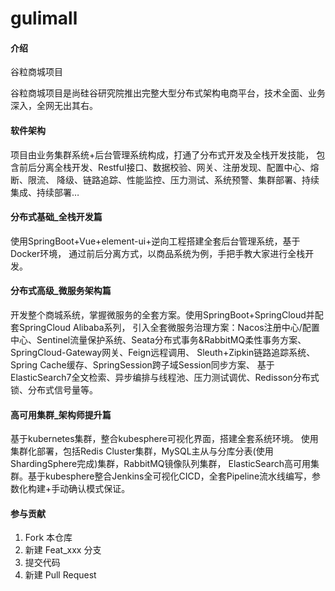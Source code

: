 # gulimall

#### 介绍
谷粒商城项目

谷粒商城项目是尚硅谷研究院推出完整大型分布式架构电商平台，技术全面、业务深入，全网无出其右。

#### 软件架构
项目由业务集群系统+后台管理系统构成，打通了分布式开发及全栈开发技能，
包含前后分离全栈开发、Restful接口、数据校验、网关、注册发现、配置中心、熔断、限流、
降级、链路追踪、性能监控、压力测试、系统预警、集群部署、持续集成、持续部署…

#### 分布式基础_全栈开发篇
使用SpringBoot+Vue+element-ui+逆向工程搭建全套后台管理系统，基于Docker环境，
通过前后分离方式，以商品系统为例，手把手教大家进行全栈开发。

#### 分布式高级_微服务架构篇
开发整个商城系统，掌握微服务的全套方案。使用SpringBoot+SpringCloud并配套SpringCloud Alibaba系列，
引入全套微服务治理方案：Nacos注册中心/配置中心、Sentinel流量保护系统、Seata分布式事务&RabbitMQ柔性事务方案、SpringCloud-Gateway网关、Feign远程调用、
Sleuth+Zipkin链路追踪系统、Spring Cache缓存、SpringSession跨子域Session同步方案、
基于ElasticSearch7全文检索、异步编排与线程池、压力测试调优、Redisson分布式锁、分布式信号量等。

#### 高可用集群_架构师提升篇
基于kubernetes集群，整合kubesphere可视化界面，搭建全套系统环境。
使用集群化部署，包括Redis Cluster集群，MySQL主从与分库分表(使用ShardingSphere完成)集群，RabbitMQ镜像队列集群，
ElasticSearch高可用集群。基于kubesphere整合Jenkins全可视化CICD，全套Pipeline流水线编写，参数化构建+手动确认模式保证。

#### 参与贡献

1.  Fork 本仓库
2.  新建 Feat_xxx 分支
3.  提交代码
4.  新建 Pull Request


